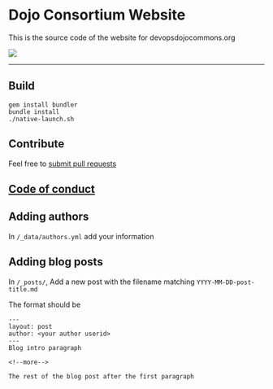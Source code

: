 # Dojo Consortium Website

This is the source code of the website for devopsdojocommons.org

<a href="https://travis-ci.org/github/devopsdojoconsortium/devopsdojoconsortium.github.io"><img src="https://travis-ci.org/devopsdojoconsortium/devopsdojoconsortium.github.io.svg?branch=release"></a>

---

## Build

```
gem install bundler
bundle install
./native-launch.sh
```

## Contribute

Feel free to [submit pull requests](./CONTRIBUTING.MD)

## [Code of conduct](CODE_OF_CONDUCT.md)

## Adding authors

In `/_data/authors.yml` add your information

## Adding blog posts

In `/_posts/`, Add a new post with the filename matching
`YYYY-MM-DD-post-title.md`

The format should be

```
---
layout: post
author: <your author userid>
---
Blog intro paragraph

<!--more-->

The rest of the blog post after the first paragraph
```

